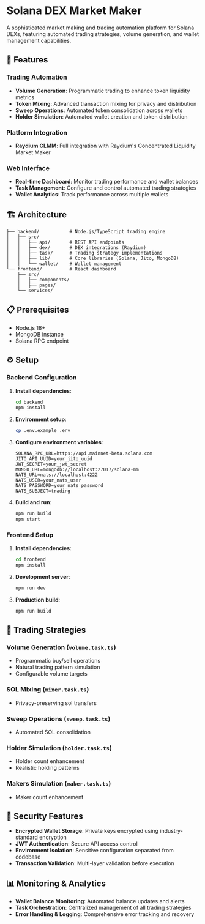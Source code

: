 # Solana DEX Market Maker

A sophisticated market making and trading automation platform for Solana DEXs, featuring automated trading strategies, volume generation, and wallet management capabilities.

## 🚀 Features

### Trading Automation
- **Volume Generation**: Programmatic trading to enhance token liquidity metrics
- **Token Mixing**: Advanced transaction mixing for privacy and distribution
- **Sweep Operations**: Automated token consolidation across wallets
- **Holder Simulation**: Automated wallet creation and token distribution

### Platform Integration
- **Raydium CLMM**: Full integration with Raydium's Concentrated Liquidity Market Maker

### Web Interface
- **Real-time Dashboard**: Monitor trading performance and wallet balances
- **Task Management**: Configure and control automated trading strategies
- **Wallet Analytics**: Track performance across multiple wallets

## 🏗️ Architecture

```
├── backend/           # Node.js/TypeScript trading engine
│   ├── src/
│   │   ├── api/       # REST API endpoints
│   │   ├── dex/       # DEX integrations (Raydium)
│   │   ├── task/      # Trading strategy implementations
│   │   ├── lib/       # Core libraries (Solana, Jito, MongoDB)
│   │   └── wallet/    # Wallet management
└── frontend/          # React dashboard
    ├── src/
    │   ├── components/
    │   ├── pages/
    └── services/
```

## 📋 Prerequisites

- Node.js 18+
- MongoDB instance
- Solana RPC endpoint

## ⚙️ Setup

### Backend Configuration

1. **Install dependencies**:
   ```bash
   cd backend
   npm install
   ```

2. **Environment setup**:
   ```bash
   cp .env.example .env
   ```

3. **Configure environment variables**:
   ```env
   SOLANA_RPC_URL=https://api.mainnet-beta.solana.com
   JITO_API_UUID=your_jito_uuid
   JWT_SECRET=your_jwt_secret
   MONGO_URL=mongodb://localhost:27017/solana-mm
   NATS_URL=nats://localhost:4222
   NATS_USER=your_nats_user
   NATS_PASSWORD=your_nats_password
   NATS_SUBJECT=trading
   ```

4. **Build and run**:
   ```bash
   npm run build
   npm start
   ```

### Frontend Setup

1. **Install dependencies**:
   ```bash
   cd frontend
   npm install
   ```

2. **Development server**:
   ```bash
   npm run dev
   ```

3. **Production build**:
   ```bash
   npm run build
   ```

## 🔧 Trading Strategies

### Volume Generation (`volume.task.ts`)
- Programmatic buy/sell operations
- Natural trading pattern simulation
- Configurable volume targets

### SOL Mixing (`mixer.task.ts`)
- Privacy-preserving sol transfers

### Sweep Operations (`sweep.task.ts`)
- Automated SOL consolidation

### Holder Simulation (`holder.task.ts`)
- Holder count enhancement
- Realistic holding patterns

### Makers Simulation (`maker.task.ts`)
- Maker count enhancement


## 🔐 Security Features

- **Encrypted Wallet Storage**: Private keys encrypted using industry-standard encryption
- **JWT Authentication**: Secure API access control
- **Environment Isolation**: Sensitive configuration separated from codebase
- **Transaction Validation**: Multi-layer validation before execution

## 📊 Monitoring & Analytics

- **Wallet Balance Monitoring**: Automated balance updates and alerts
- **Task Orchestration**: Centralized management of all trading strategies
- **Error Handling & Logging**: Comprehensive error tracking and recovery